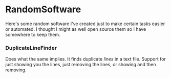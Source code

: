 # RandomSoftware

Here's some random software I've created just to make certain tasks easier or automated. I thought I might as well open source them so I have somewhere to keep them.

### DuplicateLineFinder

Does what the same implies. It finds duplicate *lines* in a text file. Support for just showing you the lines, just removing the lines, or showing and then removing.